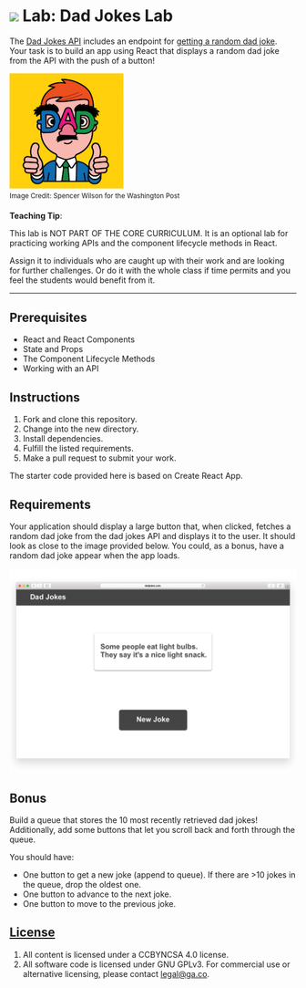 # ![](https://ga-dash.s3.amazonaws.com/production/assets/logo-9f88ae6c9c3871690e33280fcf557f33.png) Lab: Dad Jokes Lab


The [Dad Jokes API](https://icanhazdadjoke.com/api) includes an endpoint for [getting a random dad joke](https://icanhazdadjoke.com/api#fetch-a-random-dad-joke). Your task is to build an app using React that displays a random dad joke from the API with the push of a button!

![Dad wearing Groucho glasses](./assets/dad-joke.png)<br>
<sup> Image Credit: Spencer Wilson for the Washington Post <sup>


<aside class="notes">

**Teaching Tip**:

This lab is NOT PART OF THE CORE CURRICULUM. It is an optional lab for practicing working APIs and the component lifecycle methods in React. 

Assign it to individuals who are caught up with their work and are looking for further challenges. Or do it with the whole class if time permits and you feel the students would benefit from it.

</aside>

---

## Prerequisites

-   React and React Components
-   State and Props
-   The Component Lifecycle Methods
-   Working with an API

## Instructions

1.  Fork and clone this repository.
1.  Change into the new directory.
1.  Install dependencies.
1.  Fulfill the listed requirements.
1.  Make a pull request to submit your work.

The starter code provided here is based on Create React App. 

## Requirements

Your application should display a large button that, when clicked, fetches a random dad joke from the dad jokes API and displays it to the user. It should look as close to the image provided below. You could, as a bonus, have a random dad joke appear when the app loads.

![Dad Jokes app mock](./assets/dad-jokes.png)

## Bonus

Build a queue that stores the 10 most recently retrieved dad jokes! Additionally, add some buttons that let you scroll back and forth through the queue.

You should have:

* One button to get a new joke (append to queue). If there are >10 jokes in the queue, drop the oldest one.
* One button to advance to the next joke.
* One button to move to the previous joke.

## [License](LICENSE)

1.  All content is licensed under a CC­BY­NC­SA 4.0 license.
1.  All software code is licensed under GNU GPLv3. For commercial use or
    alternative licensing, please contact legal@ga.co.
